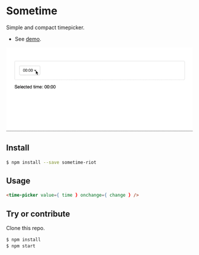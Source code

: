 # Sometime

Simple and compact timepicker.

- See [demo](http://cognitom.github.io/sometime-riot/).

![demo](demo.gif)

## Install

```bash
$ npm install --save sometime-riot
```

## Usage

```html
<time-picker value={ time } onchange={ change } />
```

## Try or contribute

Clone this repo.

```bash
$ npm install
$ npm start
```
